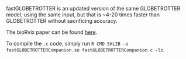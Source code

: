 fastGLOBETROTTER is an updated version of the same GLOBETROTTER model, using the same input, but that is ~4-20 times faster than GLOBETROTTER without sacrificing accuracy. 

The bioRvix paper can be found [here](https://www.biorxiv.org/content/10.1101/2021.08.12.455263v1).

To compile the `.c` code, simply run ``R CMD SHLIB -o fastGLOBETROTTERCompanion.so fastGLOBETROTTERCompanion.c -lz``.
